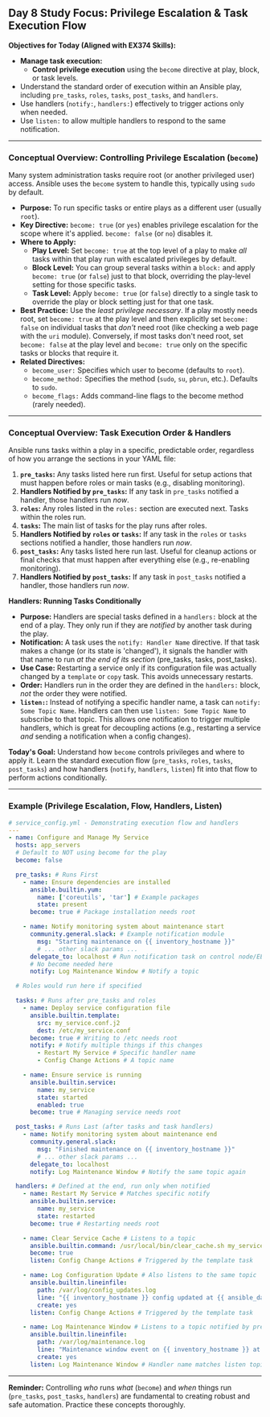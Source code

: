 ## Day 8 Study Focus: Privilege Escalation & Task Execution Flow

**Objectives for Today (Aligned with EX374 Skills):**

* **Manage task execution:**
    * **Control privilege execution** using the `become` directive at play, block, or task levels.
* Understand the standard order of execution within an Ansible play, including `pre_tasks`, `roles`, `tasks`, `post_tasks`, and `handlers`.
* Use handlers (`notify:`, `handlers:`) effectively to trigger actions only when needed.
* Use `listen:` to allow multiple handlers to respond to the same notification.

---

### Conceptual Overview: Controlling Privilege Escalation (`become`)

Many system administration tasks require root (or another privileged user) access. Ansible uses the `become` system to handle this, typically using `sudo` by default.

* **Purpose:** To run specific tasks or entire plays as a different user (usually `root`).
* **Key Directive:** `become: true` (or `yes`) enables privilege escalation for the scope where it's applied. `become: false` (or `no`) disables it.
* **Where to Apply:**
    * **Play Level:** Set `become: true` at the top level of a play to make *all* tasks within that play run with escalated privileges by default.
    * **Block Level:** You can group several tasks within a `block:` and apply `become: true` (or `false`) just to that block, overriding the play-level setting for those specific tasks.
    * **Task Level:** Apply `become: true` (or `false`) directly to a single task to override the play or block setting just for that one task.
* **Best Practice:** Use the *least privilege necessary*. If a play mostly needs root, set `become: true` at the play level and then explicitly set `become: false` on individual tasks that *don't* need root (like checking a web page with the `uri` module). Conversely, if most tasks don't need root, set `become: false` at the play level and `become: true` only on the specific tasks or blocks that require it.
* **Related Directives:**
    * `become_user:` Specifies which user to become (defaults to `root`).
    * `become_method:` Specifies the method (`sudo`, `su`, `pbrun`, etc.). Defaults to `sudo`.
    * `become_flags:` Adds command-line flags to the become method (rarely needed).

---

### Conceptual Overview: Task Execution Order & Handlers

Ansible runs tasks within a play in a specific, predictable order, regardless of how you arrange the sections in your YAML file:

1.  **`pre_tasks`:** Any tasks listed here run first. Useful for setup actions that must happen before roles or main tasks (e.g., disabling monitoring).
2.  **Handlers Notified by `pre_tasks`:** If any task in `pre_tasks` notified a handler, those handlers run *now*.
3.  **`roles`:** Any roles listed in the `roles:` section are executed next. Tasks within the roles run.
4.  **`tasks`:** The main list of tasks for the play runs after roles.
5.  **Handlers Notified by `roles` or `tasks`:** If any task in the `roles` or `tasks` sections notified a handler, those handlers run *now*.
6.  **`post_tasks`:** Any tasks listed here run last. Useful for cleanup actions or final checks that must happen after everything else (e.g., re-enabling monitoring).
7.  **Handlers Notified by `post_tasks`:** If any task in `post_tasks` notified a handler, those handlers run *now*.

**Handlers: Running Tasks Conditionally**

* **Purpose:** Handlers are special tasks defined in a `handlers:` block at the end of a play. They only run if they are *notified* by another task during the play.
* **Notification:** A task uses the `notify: Handler Name` directive. If that task makes a change (or its state is 'changed'), it signals the handler with that name to run *at the end of its section* (pre_tasks, tasks, post_tasks).
* **Use Case:** Restarting a service only if its configuration file was actually changed by a `template` or `copy` task. This avoids unnecessary restarts.
* **Order:** Handlers run in the order they are defined in the `handlers:` block, *not* the order they were notified.
* **`listen:`:** Instead of notifying a specific handler name, a task can `notify: Some Topic Name`. Handlers can then use `listen: Some Topic Name` to subscribe to that topic. This allows one notification to trigger multiple handlers, which is great for decoupling actions (e.g., restarting a service *and* sending a notification when a config changes).

**Today's Goal:** Understand how `become` controls privileges and where to apply it. Learn the standard execution flow (`pre_tasks`, `roles`, `tasks`, `post_tasks`) and how handlers (`notify`, `handlers`, `listen`) fit into that flow to perform actions conditionally.

---

### Example (Privilege Escalation, Flow, Handlers, Listen)

```yaml
# service_config.yml - Demonstrating execution flow and handlers
---
- name: Configure and Manage My Service
  hosts: app_servers
  # Default to NOT using become for the play
  become: false

  pre_tasks: # Runs First
    - name: Ensure dependencies are installed
      ansible.builtin.yum:
        name: ['coreutils', 'tar'] # Example packages
        state: present
      become: true # Package installation needs root

    - name: Notify monitoring system about maintenance start
      community.general.slack: # Example notification module
        msg: "Starting maintenance on {{ inventory_hostname }}"
        # ... other slack params ...
      delegate_to: localhost # Run notification task on control node/EE
      # No become needed here
      notify: Log Maintenance Window # Notify a topic

  # Roles would run here if specified

  tasks: # Runs after pre_tasks and roles
    - name: Deploy service configuration file
      ansible.builtin.template:
        src: my_service.conf.j2
        dest: /etc/my_service.conf
      become: true # Writing to /etc needs root
      notify: # Notify multiple things if this changes
        - Restart My Service # Specific handler name
        - Config Change Actions # A topic name

    - name: Ensure service is running
      ansible.builtin.service:
        name: my_service
        state: started
        enabled: true
      become: true # Managing service needs root

  post_tasks: # Runs Last (after tasks and task handlers)
    - name: Notify monitoring system about maintenance end
      community.general.slack:
        msg: "Finished maintenance on {{ inventory_hostname }}"
        # ... other slack params ...
      delegate_to: localhost
      notify: Log Maintenance Window # Notify the same topic again

  handlers: # Defined at the end, run only when notified
    - name: Restart My Service # Matches specific notify
      ansible.builtin.service:
        name: my_service
        state: restarted
      become: true # Restarting needs root

    - name: Clear Service Cache # Listens to a topic
      ansible.builtin.command: /usr/local/bin/clear_cache.sh my_service
      become: true
      listen: Config Change Actions # Triggered by the template task

    - name: Log Configuration Update # Also listens to the same topic
      ansible.builtin.lineinfile:
        path: /var/log/config_updates.log
        line: "{{ inventory_hostname }} config updated at {{ ansible_date_time.iso8601 }}"
        create: yes
      listen: Config Change Actions # Triggered by the template task

    - name: Log Maintenance Window # Listens to a topic notified by pre/post tasks
      ansible.builtin.lineinfile:
        path: /var/log/maintenance.log
        line: "Maintenance window event on {{ inventory_hostname }} at {{ ansible_date_time.iso8601 }}"
        create: yes
      listen: Log Maintenance Window # Handler name matches listen topic here
```

---

**Reminder:** Controlling *who* runs *what* (`become`) and *when* things run (`pre_tasks`, `post_tasks`, `handlers`) are fundamental to creating robust and safe automation. Practice these concepts thoroughly.
